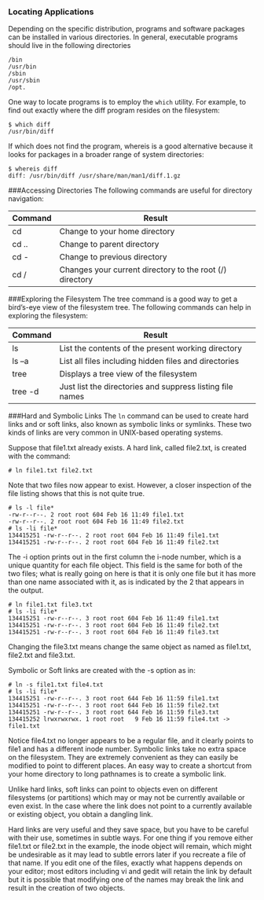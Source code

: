 ### Locating Applications
Depending on the specific distribution, programs and software packages can be installed in various directories. In general, executable programs should live in the following directories

```
/bin
/usr/bin
/sbin
/usr/sbin
/opt.
```

One way to locate programs is to employ the ``which`` utility. For example, to find out exactly where the diff program resides on the filesystem:
```
$ which diff
/usr/bin/diff
```
If which does not find the program, whereis is a good alternative because it looks for packages in a broader range of system directories:
```
$ whereis diff
diff: /usr/bin/diff /usr/share/man/man1/diff.1.gz
```
###Accessing Directories
The following commands are useful for directory navigation:

|Command|Result|
|-------|-----------|
|cd 	|Change to your home directory|
|cd ..|Change to parent directory|
|cd - |Change to previous directory|
|cd /	|Changes your current directory to the root (/) directory|

###Exploring the Filesystem
The tree command is a good way to get a bird’s-eye view of the filesystem tree. The following commands can help in exploring the filesystem:

|Command|Result|
|-------|-----------|
|ls 	  |List the contents of the present working directory|
|ls –a  |List all files including hidden files and directories|
|tree   |Displays a tree view of the filesystem|
|tree -d|Just list the directories and suppress listing file names|

###Hard and Symbolic Links
The ``ln`` command can be used to create hard links and or soft links, also known as symbolic links or symlinks. These two kinds of links are very common in UNIX-based operating systems.

Suppose that file1.txt already exists. A hard link, called file2.txt, is created with the command:
```
# ln file1.txt file2.txt
```
Note that two files now appear to exist. However, a closer inspection of the file listing shows that this is not quite true.

```
# ls -l file*
-rw-r--r--. 2 root root 604 Feb 16 11:49 file1.txt
-rw-r--r--. 2 root root 604 Feb 16 11:49 file2.txt
# ls -li file*
134415251 -rw-r--r--. 2 root root 604 Feb 16 11:49 file1.txt
134415251 -rw-r--r--. 2 root root 604 Feb 16 11:49 file2.txt
```
The -i option prints out in the first column the i-node number, which is a unique quantity for each file object. This field is the same for both of the two files; what is really going on here is that it is only one file but it has more than one name associated with it,  as is indicated by the 2 that appears in the output.

```
# ln file1.txt file3.txt
# ls -li file*
134415251 -rw-r--r--. 3 root root 604 Feb 16 11:49 file1.txt
134415251 -rw-r--r--. 3 root root 604 Feb 16 11:49 file2.txt
134415251 -rw-r--r--. 3 root root 604 Feb 16 11:49 file3.txt
```
Changing the file3.txt means change the same object as named as file1.txt, file2.txt and file3.txt.

Symbolic or Soft links are created with the -s option as in:

```
# ln -s file1.txt file4.txt
# ls -li file*
134415251 -rw-r--r--. 3 root root 644 Feb 16 11:59 file1.txt
134415251 -rw-r--r--. 3 root root 644 Feb 16 11:59 file2.txt
134415251 -rw-r--r--. 3 root root 644 Feb 16 11:59 file3.txt
134415252 lrwxrwxrwx. 1 root root   9 Feb 16 11:59 file4.txt -> file1.txt
```
Notice file4.txt no longer appears to be a regular file, and it clearly points to file1 and has a different inode number. Symbolic links take no extra space on the filesystem. They are extremely convenient as they can easily be modified to point to different places. An easy way to create a shortcut from your home directory to long pathnames is to create a symbolic link.

Unlike hard links, soft links can point to objects even on different filesystems (or partitions) which may or may not be currently available or even exist. In the case where the link does not point to a currently available or existing object, you obtain a dangling link.

Hard links are very useful and they save space, but you have to be careful with their use, sometimes in subtle ways. For one thing if you remove either file1.txt or file2.txt in the example, the inode object will remain, which might be undesirable as it may lead to subtle errors later if you recreate a file of that name. If you edit one of the files, exactly what happens depends on your editor; most editors including vi and gedit will retain the link by default but it is possible that modifying one of the names may break the link and result in the creation of two objects.


